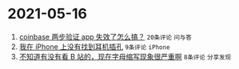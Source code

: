 # 2021-05-16

1. [coinbase 两步验证 app 失效了怎么搞？](https://www.v2ex.com/t/777188) `20条评论` `问与答`
1. [我在 iPhone 上没有找到耳机插孔](https://www.v2ex.com/t/777185) `9条评论` `iPhone`
1. [不知道有没有看 B 站的，现在字母缩写现象很严重啊](https://www.v2ex.com/t/777184) `8条评论` `分享发现`
